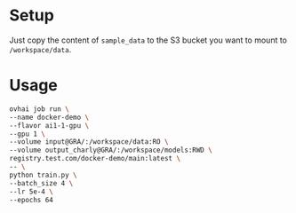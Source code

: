 # Setup

Just copy the content of `sample_data` to the S3 bucket you want to mount to `/workspace/data`.

# Usage

```sh
ovhai job run \                                                                             base
--name docker-demo \
--flavor ai1-1-gpu \
--gpu 1 \
--volume input@GRA/:/workspace/data:RO \
--volume output_charly@GRA/:/workspace/models:RWD \
registry.test.com/docker-demo/main:latest \
-- \
python train.py \
--batch_size 4 \
--lr 5e-4 \
--epochs 64
```
